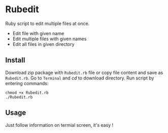 Rubedit
=======

Ruby script to edit multiple files at once.
- Edit file with given name
- Edit multiple files with given names
- Edit all files in given directory

## Install
Download zip package with `Rubedit.rb` file or copy file content and save as `Rubedit.rb`. Go to `Terminal` and *cd* to download directory. Run script by entering commands:

	chmod +x Rubedit.rb
	./Rubedit.rb

## Usage
Just follow information on termial screen, it's easy !
